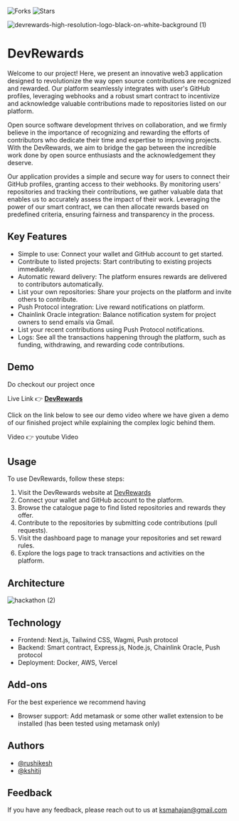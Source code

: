 ![Forks](https://img.shields.io/badge/forks-0-blue)
![Stars](https://img.shields.io/badge/stars-0-yellow)

![devrewards-high-resolution-logo-black-on-white-background (1)](https://github.com/rushi3691/DevRewards/assets/71341783/de34cbe2-eb88-4e9b-b1b7-8b7fbb9f3ea2)


# DevRewards


Welcome to our project! Here, we present an innovative web3 application designed to revolutionize the way open source contributions are recognized and rewarded. Our platform seamlessly integrates with user's GitHub profiles, leveraging webhooks and a robust smart contract to incentivize and acknowledge valuable contributions made to repositories listed on our platform.

Open source software development thrives on collaboration, and we firmly believe in the importance of recognizing and rewarding the efforts of contributors who dedicate their time and expertise to improving projects. With the DevRewards, we aim to bridge the gap between the incredible work done by open source enthusiasts and the acknowledgement they deserve.

Our application provides a simple and secure way for users to connect their GitHub profiles, granting access to their webhooks. By monitoring users' repositories and tracking their contributions, we gather valuable data that enables us to accurately assess the impact of their work. Leveraging the power of our smart contract, we can then allocate rewards based on predefined criteria, ensuring fairness and transparency in the process.


## Key Features

- Simple to use: Connect your wallet and GitHub account to get started.
- Contribute to listed projects: Start contributing to existing projects immediately.
- Automatic reward delivery: The platform ensures rewards are delivered to contributors automatically.
- List your own repositories: Share your projects on the platform and invite others to contribute.
- Push Protocol integration: Live reward notifications on platform.
- Chainlink Oracle integration: Balance notification system for project owners to send emails via Gmail.
- List your recent contributions using Push Protocol notifications.
- Logs: See all the transactions happening through the platform, such as funding, withdrawing, and rewarding code contributions.


## Demo
Do checkout our project once

Live Link 👉 **[DevRewards](https://devrewards.vercel.app/)**

Click on the link below to see our demo video where we have given a demo of our finished project while explaining the complex logic behind them.

Video 👉 youtube Video


## Usage

To use DevRewards, follow these steps:

1. Visit the DevRewards website at [DevRewards](https://devrewards.vercel.app/)
2. Connect your wallet and GitHub account to the platform.
3. Browse the catalogue page to find listed repositories and rewards they offer.
4. Contribute to the repositories by submitting code contributions (pull requests).
5. Visit the dashboard page to manage your repositories and set reward rules.
6. Explore the logs page to track transactions and activities on the platform.


## Architecture

![hackathon (2)](https://github.com/rushi3691/DevRewards/assets/71341783/a57a3f00-96e3-4264-9422-d1cf6b17f186)


## Technology

- Frontend: Next.js, Tailwind CSS, Wagmi, Push protocol
- Backend: Smart contract, Express.js, Node.js, Chainlink Oracle, Push protocol
- Deployment: Docker, AWS, Vercel


## Add-ons

For the best experience we recommend having
- Browser support: Add metamask or some other wallet extension to be installed
  (has been tested using metamask only)

## Authors

- [@rushikesh](https://github.com/rushi3691)
- [@kshitij](https://www.github.com/Kshitij0O7)



## Feedback

If you have any feedback, please reach out to us at ksmahajan@gmail.com
